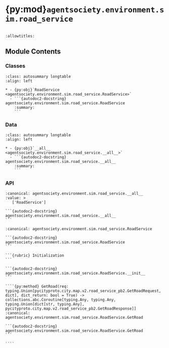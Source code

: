 # {py:mod}`agentsociety.environment.sim.road_service`

```{py:module} agentsociety.environment.sim.road_service
```

```{autodoc2-docstring} agentsociety.environment.sim.road_service
:allowtitles:
```

## Module Contents

### Classes

````{list-table}
:class: autosummary longtable
:align: left

* - {py:obj}`RoadService <agentsociety.environment.sim.road_service.RoadService>`
  - ```{autodoc2-docstring} agentsociety.environment.sim.road_service.RoadService
    :summary:
    ```
````

### Data

````{list-table}
:class: autosummary longtable
:align: left

* - {py:obj}`__all__ <agentsociety.environment.sim.road_service.__all__>`
  - ```{autodoc2-docstring} agentsociety.environment.sim.road_service.__all__
    :summary:
    ```
````

### API

````{py:data} __all__
:canonical: agentsociety.environment.sim.road_service.__all__
:value: >
   ['RoadService']

```{autodoc2-docstring} agentsociety.environment.sim.road_service.__all__
```

````

`````{py:class} RoadService(aio_channel: grpc.aio.Channel)
:canonical: agentsociety.environment.sim.road_service.RoadService

```{autodoc2-docstring} agentsociety.environment.sim.road_service.RoadService
```

```{rubric} Initialization
```

```{autodoc2-docstring} agentsociety.environment.sim.road_service.RoadService.__init__
```

````{py:method} GetRoad(req: typing.Union[pycityproto.city.map.v2.road_service_pb2.GetRoadRequest, dict], dict_return: bool = True) -> collections.abc.Coroutine[typing.Any, typing.Any, typing.Union[dict[str, typing.Any], pycityproto.city.map.v2.road_service_pb2.GetRoadResponse]]
:canonical: agentsociety.environment.sim.road_service.RoadService.GetRoad

```{autodoc2-docstring} agentsociety.environment.sim.road_service.RoadService.GetRoad
```

````

`````
